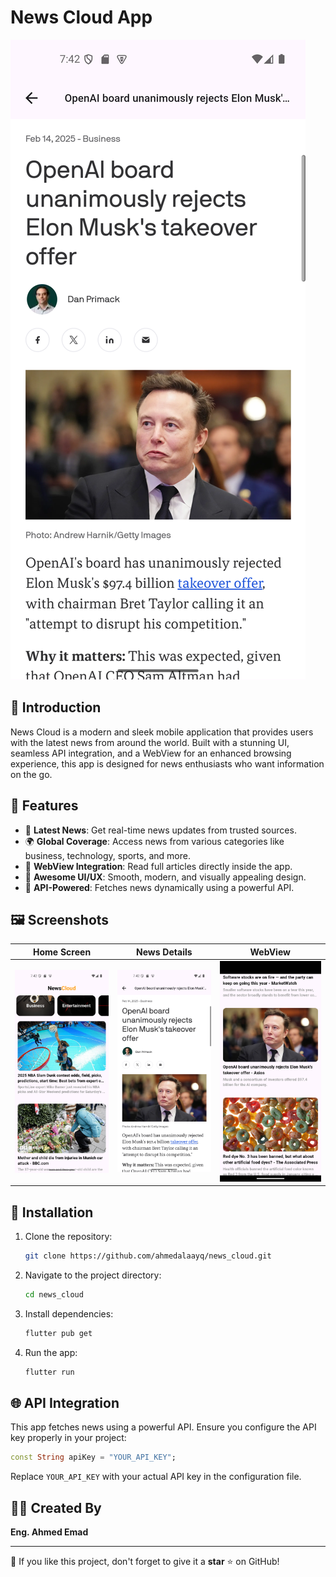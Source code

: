 # News Cloud App

![News Cloud](assets/screens/screen1.png)

## 📌 Introduction
News Cloud is a modern and sleek mobile application that provides users with the latest news from around the world. Built with a stunning UI, seamless API integration, and a WebView for an enhanced browsing experience, this app is designed for news enthusiasts who want information on the go.

## 🚀 Features
- 📰 **Latest News**: Get real-time news updates from trusted sources.
- 🌍 **Global Coverage**: Access news from various categories like business, technology, sports, and more.
- 📱 **WebView Integration**: Read full articles directly inside the app.
- 🎨 **Awesome UI/UX**: Smooth, modern, and visually appealing design.
- 📡 **API-Powered**: Fetches news dynamically using a powerful API.

## 🖼️ Screenshots
| Home Screen | News Details | WebView |
|------------|-------------|---------|
| ![Screen 1](assets/screens/screen2.png) | ![Screen 2](assets/screens/screen1.png) | ![Screen 3](assets/screens/screen3.png) |

## 🔧 Installation
1. Clone the repository:
   ```bash
   git clone https://github.com/ahmedalaayq/news_cloud.git
   ```
2. Navigate to the project directory:
   ```bash
   cd news_cloud
   ```
3. Install dependencies:
   ```bash
   flutter pub get
   ```
4. Run the app:
   ```bash
   flutter run
   ```

## 🌐 API Integration
This app fetches news using a powerful API. Ensure you configure the API key properly in your project:
```dart
const String apiKey = "YOUR_API_KEY";
```
Replace `YOUR_API_KEY` with your actual API key in the configuration file.

## 👨‍💻 Created By
**Eng. Ahmed Emad**

---
🌟 If you like this project, don't forget to give it a **star** ⭐ on GitHub!
